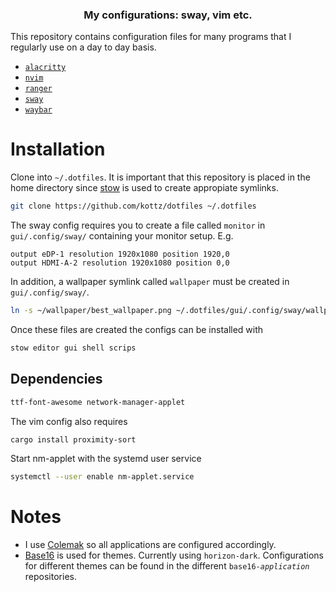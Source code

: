 <p align=center>
    <h3 align=center>My configurations: sway, vim etc.</h3>
</p>

This repository contains configuration files for many programs that I regularly use on a day to day basis.
 - [`alacritty`](https://github.com/alacritty/alacritty)
 - [`nvim`](https://neovim.io/)
 - [`ranger`](https://github.com/ranger/ranger)
 - [`sway`](https://swaywm.org)
 - [`waybar`](https://github.com/Alexays/Waybar)


# Installation
Clone into `~/.dotfiles`. It is important that this repository is placed in 
the home directory since [stow](https://www.gnu.org/software/stow/) is used to
create appropiate symlinks.

```bash
git clone https://github.com/kottz/dotfiles ~/.dotfiles
```

The sway config requires you to create a file called `monitor` in `gui/.config/sway/` containing your monitor setup. E.g.
```
output eDP-1 resolution 1920x1080 position 1920,0
output HDMI-A-2 resolution 1920x1080 position 0,0
```
In addition, a wallpaper symlink called `wallpaper` must be created in `gui/.config/sway/`.

```bash
ln -s ~/wallpaper/best_wallpaper.png ~/.dotfiles/gui/.config/sway/wallpaper
```

Once these files are created the configs can be installed with
```bash
stow editor gui shell scrips
```
## Dependencies
```bash
ttf-font-awesome network-manager-applet
```
The vim config also requires
```bash
cargo install proximity-sort
```

Start nm-applet with the systemd user service
```bash
systemctl --user enable nm-applet.service
```

# Notes
- I use [Colemak](https://colemak.com/) so all applications are configured accordingly.
- [Base16](https://github.com/chriskempson/base16) is used for themes. 
Currently using `horizon-dark`. Configurations for different themes can be 
found in the different <code>base16-*application*</code> repositories.
